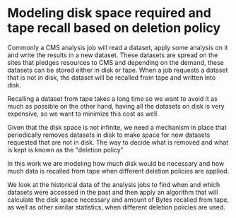 # Modeling disk space required and tape recall based on deletion policy

Commonly a CMS analysis job will read a dataset, apply some analysis on it and write
the results in a new dataset. These datasets are spread on the
sites that pledges resources to CMS and depending on the demand, these datasets can
be stored either in disk or tape. When a job requests a dataset that is not in disk, 
the dataset will be recalled from tape and written into disk.

Recalling a dataset from tape takes a long time so we want to avoid it as much as possible
on the other hand, having all the datasets on disk is very expensive, so we want to minimize
this cost as well.

Given that the disk space is not infinite, we need a mechanism in place that periodically
removes datasets in disk to make space for new datasets requested
that are not in disk. The way to decide what is removed and what is kept is known as the 
"deletion policy"

In this work we are modeling how much disk would be necessary and how much data is
recalled from tape when different deletion policies are applied.

We look at the historical data of the analysis jobs to find when and which datasets were
accessed in the past and then apply an algorithm that will calculate the disk space
necessary and amount of Bytes recalled from tape, as well as other similar statistics,
when different deletion policies are used.

